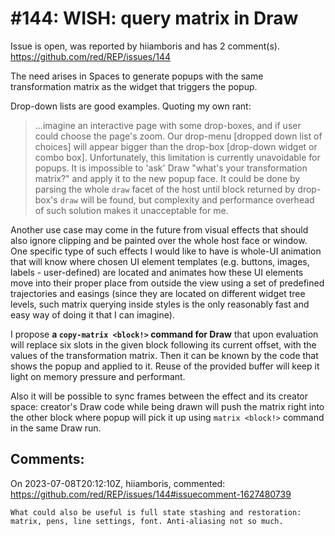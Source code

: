 
#144: WISH: query matrix in Draw
================================================================================
Issue is open, was reported by hiiamboris and has 2 comment(s).
<https://github.com/red/REP/issues/144>

The need arises in Spaces to generate popups with the same transformation matrix as the widget that triggers the popup. 

Drop-down lists are good examples. Quoting my own rant:
> ...imagine an interactive page with some drop-boxes, and if user could choose the page's zoom. Our drop-menu [dropped down list of choices] will appear bigger than the drop-box [drop-down widget or combo box].
> Unfortunately, this limitation is currently unavoidable for popups. It is impossible to 'ask' Draw "what's your transformation matrix?" and apply it to the new popup face. It could be done by parsing the whole `draw` facet of the host until block returned by drop-box's `draw` will be found, but complexity and performance overhead of such solution makes it unacceptable for me.

Another use case may come in the future from visual effects that should also ignore clipping and be painted over the whole host face or window. One specific type of such effects I would like to have is whole-UI animation that will know where chosen UI element templates (e.g. buttons, images, labels - user-defined) are located and animates how these UI elements move into their proper place from outside the view using a set of predefined trajectories and easings (since they are located on different widget tree levels, such matrix querying inside styles is the only reasonably fast and easy way of doing it that I can imagine).

I propose **a `copy-matrix <block!>` command for Draw** that upon evaluation will replace six slots in the given block following its current offset, with the values of the transformation matrix. Then it can be known by the code that shows the popup and applied to it. Reuse of the provided buffer will keep it light on memory pressure and performant.

Also it will be possible to sync frames between the effect and its creator space: creator's Draw code while being drawn will push the matrix right into the other block where popup will pick it up using `matrix <block!>` command in the same Draw run.


Comments:
--------------------------------------------------------------------------------

On 2023-07-08T20:12:10Z, hiiamboris, commented:
<https://github.com/red/REP/issues/144#issuecomment-1627480739>

    What could also be useful is full state stashing and restoration: matrix, pens, line settings, font. Anti-aliasing not so much.


